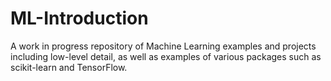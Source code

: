 # ML-Introduction

A work in progress repository of Machine Learning examples and projects including low-level detail, as well as examples of various packages such as scikit-learn and TensorFlow.
